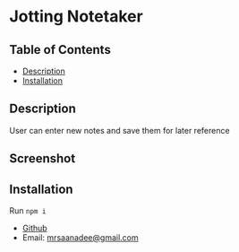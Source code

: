 # Jotting Notetaker 

## Table of Contents
* [Description](#description)
* [Installation](#installation)


## Description <a name="description"></a>   
User can enter new notes and save them for later reference

## Screenshot 

## Installation <a name="installation"></a>  
Run ```npm i```





* [Github](https://github.com/marissa-a-darr)
* Email: mrsaanadee@gmail.com
